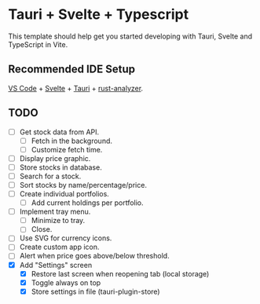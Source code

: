 # Tauri + Svelte + Typescript

This template should help get you started developing with Tauri, Svelte and TypeScript in Vite.

## Recommended IDE Setup

[VS Code](https://code.visualstudio.com/) + [Svelte](https://marketplace.visualstudio.com/items?itemName=svelte.svelte-vscode) + [Tauri](https://marketplace.visualstudio.com/items?itemName=tauri-apps.tauri-vscode) + [rust-analyzer](https://marketplace.visualstudio.com/items?itemName=rust-lang.rust-analyzer).

## TODO

- [ ] Get stock data from API.
  - [ ] Fetch in the background.
  - [ ] Customize fetch time.
- [ ] Display price graphic.
- [ ] Store stocks in database.
- [ ] Search for a stock.
- [ ] Sort stocks by name/percentage/price.
- [ ] Create individual portfolios.
  - [ ] Add current holdings per portfolio.
- [ ] Implement tray menu.
  - [ ] Minimize to tray.
  - [ ] Close.
- [ ] Use SVG for currency icons.
- [ ] Create custom app icon.
- [ ] Alert when price goes above/below threshold.
- [x] Add "Settings" screen
  - [x] Restore last screen when reopening tab (local storage)
  - [x] Toggle always on top
  - [x] Store settings in file (tauri-plugin-store)
